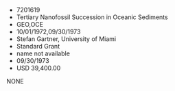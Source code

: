 * 7201619
* Tertiary Nanofossil Succession in Oceanic Sediments
* GEO,OCE
* 10/01/1972,09/30/1973
* Stefan Gartner, University of Miami
* Standard Grant
*   name not available
* 09/30/1973
* USD 39,400.00

NONE